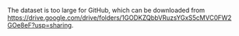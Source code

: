 The dataset is too large for GitHub, which can be downloaded from https://drive.google.com/drive/folders/1GODKZQbbVRuzsYGxS5cMVC0FW2GOe8eF?usp=sharing.